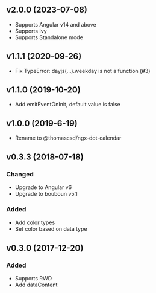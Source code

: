 ## v2.0.0 (2023-07-08)

- Supports Angular v14 and above
- Supports Ivy
- Supports Standalone mode

## v1.1.1 (2020-09-26)

- Fix TypeError: dayjs(...).weekday is not a function (#3)

## v1.1.0 (2019-10-20)

- Add emitEventOnInit, default value is false

## v1.0.0 (2019-6-19)

- Rename to @thomascsd/ngx-dot-calendar

## v0.3.3 (2018-07-18)

### Changed

- Upgrade to Angular v6
- Upgrade to bouboun v5.1

### Added

- Add color types
- Set color based on data type

## v0.3.0 (2017-12-20)

### Added

- Supports RWD
- Add dataContent
